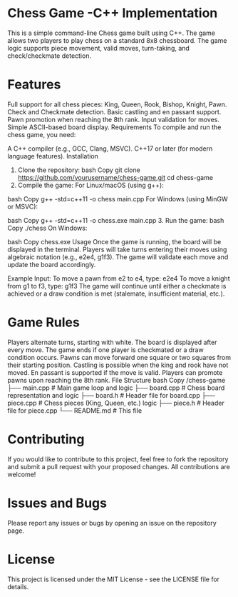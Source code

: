# Chess Game -C++ Implementation 

This is a simple command-line Chess game built using C++. The game allows two players to play chess on a standard 8x8 chessboard. The game logic supports piece movement, valid moves, turn-taking, and check/checkmate detection.

# Features
Full support for all chess pieces: King, Queen, Rook, Bishop, Knight, Pawn.
Check and Checkmate detection.
Basic castling and en passant support.
Pawn promotion when reaching the 8th rank.
Input validation for moves.
Simple ASCII-based board display.
Requirements
To compile and run the chess game, you need:

A C++ compiler (e.g., GCC, Clang, MSVC).
C++17 or later (for modern language features).
Installation
1. Clone the repository:
bash
Copy
git clone https://github.com/yourusername/chess-game.git
cd chess-game
2. Compile the game:
For Linux/macOS (using g++):

bash
Copy
g++ -std=c++11 -o chess main.cpp
For Windows (using MinGW or MSVC):

bash
Copy
g++ -std=c++11 -o chess.exe main.cpp
3. Run the game:
bash
Copy
./chess
On Windows:

bash
Copy
chess.exe
Usage
Once the game is running, the board will be displayed in the terminal. Players will take turns entering their moves using algebraic notation (e.g., e2e4, g1f3). The game will validate each move and update the board accordingly.

Example Input:
To move a pawn from e2 to e4, type: e2e4
To move a knight from g1 to f3, type: g1f3
The game will continue until either a checkmate is achieved or a draw condition is met (stalemate, insufficient material, etc.).

# Game Rules
Players alternate turns, starting with white.
The board is displayed after every move.
The game ends if one player is checkmated or a draw condition occurs.
Pawns can move forward one square or two squares from their starting position.
Castling is possible when the king and rook have not moved.
En passant is supported if the move is valid.
Players can promote pawns upon reaching the 8th rank.
File Structure
bash
Copy
/chess-game
├── main.cpp            # Main game loop and logic
├── board.cpp           # Chess board representation and logic
├── board.h             # Header file for board.cpp
├── piece.cpp           # Chess pieces (King, Queen, etc.) logic
├── piece.h             # Header file for piece.cpp
└── README.md           # This file
# Contributing
If you would like to contribute to this project, feel free to fork the repository and submit a pull request with your proposed changes. All contributions are welcome!

# Issues and Bugs
Please report any issues or bugs by opening an issue on the repository page.

# License
This project is licensed under the MIT License - see the LICENSE file for details.


